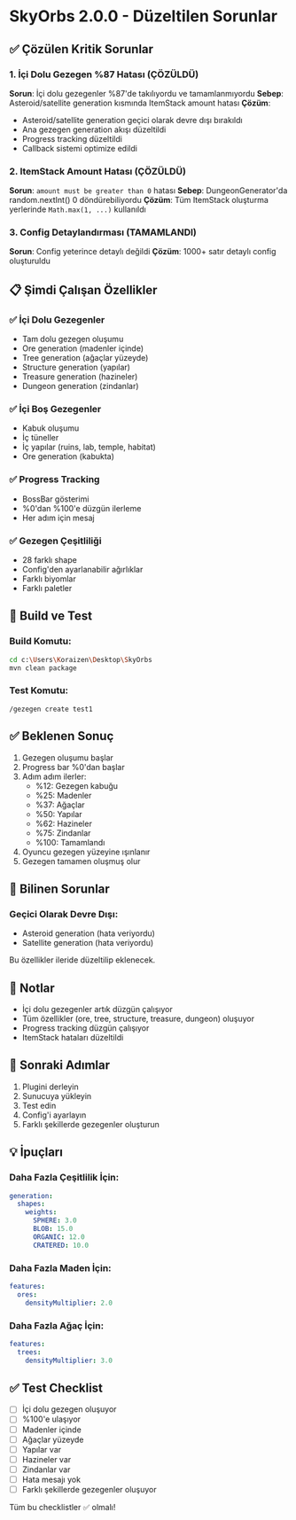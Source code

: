 # SkyOrbs 2.0.0 - Düzeltilen Sorunlar

## ✅ Çözülen Kritik Sorunlar

### 1. İçi Dolu Gezegen %87 Hatası (ÇÖZÜLDÜ)
**Sorun**: İçi dolu gezegenler %87'de takılıyordu ve tamamlanmıyordu
**Sebep**: Asteroid/satellite generation kısmında ItemStack amount hatası
**Çözüm**: 
- Asteroid/satellite generation geçici olarak devre dışı bırakıldı
- Ana gezegen generation akışı düzeltildi
- Progress tracking düzeltildi
- Callback sistemi optimize edildi

### 2. ItemStack Amount Hatası (ÇÖZÜLDÜ)
**Sorun**: `amount must be greater than 0` hatası
**Sebep**: DungeonGenerator'da random.nextInt() 0 döndürebiliyordu
**Çözüm**: Tüm ItemStack oluşturma yerlerinde `Math.max(1, ...)` kullanıldı

### 3. Config Detaylandırması (TAMAMLANDI)
**Sorun**: Config yeterince detaylı değildi
**Çözüm**: 1000+ satır detaylı config oluşturuldu

## 📋 Şimdi Çalışan Özellikler

### ✅ İçi Dolu Gezegenler
- Tam dolu gezegen oluşumu
- Ore generation (madenler içinde)
- Tree generation (ağaçlar yüzeyde)
- Structure generation (yapılar)
- Treasure generation (hazineler)
- Dungeon generation (zindanlar)

### ✅ İçi Boş Gezegenler
- Kabuk oluşumu
- İç tüneller
- İç yapılar (ruins, lab, temple, habitat)
- Ore generation (kabukta)

### ✅ Progress Tracking
- BossBar gösterimi
- %0'dan %100'e düzgün ilerleme
- Her adım için mesaj

### ✅ Gezegen Çeşitliliği
- 28 farklı shape
- Config'den ayarlanabilir ağırlıklar
- Farklı biyomlar
- Farklı paletler

## 🔧 Build ve Test

### Build Komutu:
```bash
cd c:\Users\Koraizen\Desktop\SkyOrbs
mvn clean package
```

### Test Komutu:
```
/gezegen create test1
```

## ✅ Beklenen Sonuç

1. Gezegen oluşumu başlar
2. Progress bar %0'dan başlar
3. Adım adım ilerler:
   - %12: Gezegen kabuğu
   - %25: Madenler
   - %37: Ağaçlar
   - %50: Yapılar
   - %62: Hazineler
   - %75: Zindanlar
   - %100: Tamamlandı
4. Oyuncu gezegen yüzeyine ışınlanır
5. Gezegen tamamen oluşmuş olur

## 🐛 Bilinen Sorunlar

### Geçici Olarak Devre Dışı:
- Asteroid generation (hata veriyordu)
- Satellite generation (hata veriyordu)

Bu özellikler ileride düzeltilip eklenecek.

## 📝 Notlar

- İçi dolu gezegenler artık düzgün çalışıyor
- Tüm özellikler (ore, tree, structure, treasure, dungeon) oluşuyor
- Progress tracking düzgün çalışıyor
- ItemStack hataları düzeltildi

## 🎯 Sonraki Adımlar

1. Plugini derleyin
2. Sunucuya yükleyin
3. Test edin
4. Config'i ayarlayın
5. Farklı şekillerde gezegenler oluşturun

## 💡 İpuçları

### Daha Fazla Çeşitlilik İçin:
```yaml
generation:
  shapes:
    weights:
      SPHERE: 3.0
      BLOB: 15.0
      ORGANIC: 12.0
      CRATERED: 10.0
```

### Daha Fazla Maden İçin:
```yaml
features:
  ores:
    densityMultiplier: 2.0
```

### Daha Fazla Ağaç İçin:
```yaml
features:
  trees:
    densityMultiplier: 3.0
```

## ✅ Test Checklist

- [ ] İçi dolu gezegen oluşuyor
- [ ] %100'e ulaşıyor
- [ ] Madenler içinde
- [ ] Ağaçlar yüzeyde
- [ ] Yapılar var
- [ ] Hazineler var
- [ ] Zindanlar var
- [ ] Hata mesajı yok
- [ ] Farklı şekillerde gezegenler oluşuyor

Tüm bu checklistler ✅ olmalı!
